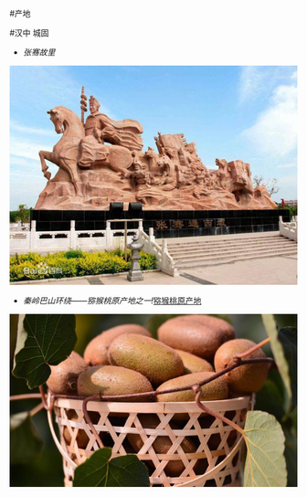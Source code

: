 #产地


#汉中 城固

- *张骞故里*

![张骞的故乡](zhangqian.jpg)

- *秦岭巴山环绕——猕猴桃原产地之一!*[猕猴桃原产地]()

![产地](kiwifuit.jpeg)
